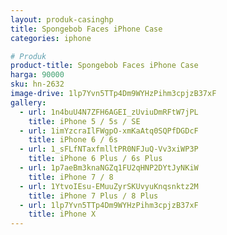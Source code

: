 ```yaml
---
layout: produk-casinghp
title: Spongebob Faces iPhone Case
categories: iphone

# Produk
product-title: Spongebob Faces iPhone Case
harga: 90000
sku: hn-2632
image-drive: 1lp7Yvn5TTp4Dm9WYHzPihm3cpjzB37xF
gallery:
  - url: 1n4buU4N7ZFH6AGEI_zUviuDmRFtW7jPL
    title: iPhone 5 / 5s / SE
  - url: 1imYzcraIlFWgpO-xmKaAtq0SQPfDGDcF
    title: iPhone 6 / 6s
  - url: 1_sFLfNTaxfmlltPR0NFJuQ-Vv3xiWP3P
    title: iPhone 6 Plus / 6s Plus
  - url: 1p7aeBm3knaNGZq1FU2qHNP2DYtJyNKiW
    title: iPhone 7 / 8
  - url: 1YtvoIEsu-EMuuZyrSKUvyuKnqsnktz2M
    title: iPhone 7 Plus / 8 Plus
  - url: 1lp7Yvn5TTp4Dm9WYHzPihm3cpjzB37xF
    title: iPhone X
---
```

